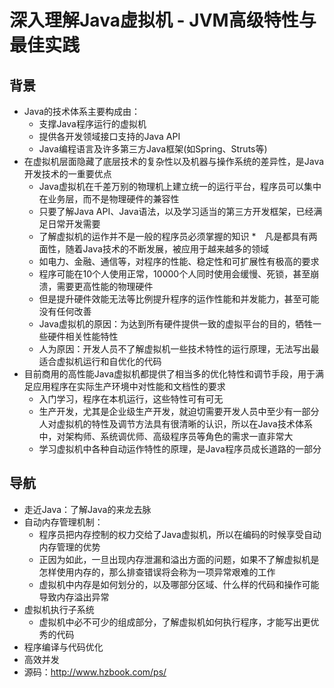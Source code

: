 # 深入理解Java虚拟机 - JVM高级特性与最佳实践

## 背景
* Java的技术体系主要构成由：
	* 支撑Java程序运行的虚拟机
	* 提供各开发领域接口支持的Java API
	* Java编程语言及许多第三方Java框架(如Spring、Struts等)
* 在虚拟机层面隐藏了底层技术的复杂性以及机器与操作系统的差异性，是Java开发技术的一重要优点
	* Java虚拟机在千差万别的物理机上建立统一的运行平台，程序员可以集中在业务层，而不是物理硬件的兼容性
	* 只要了解Java API、Java语法，以及学习适当的第三方开发框架，已经满足日常开发需要
	* 了解虚拟机的运作并不是一般的程序员必须掌握的知识
*　凡是都具有两面性，随着Java技术的不断发展，被应用于越来越多的领域
	* 如电力、金融、通信等，对程序的性能、稳定性和可扩展性有极高的要求
	* 程序可能在10个人使用正常，10000个人同时使用会缓慢、死锁，甚至崩溃，需要更高性能的物理硬件
	* 但是提升硬件效能无法等比例提升程序的运作性能和并发能力，甚至可能没有任何改善
	* Java虚拟机的原因：为达到所有硬件提供一致的虚拟平台的目的，牺牲一些硬件相关性能特性
	* 人为原因：开发人员不了解虚拟机一些技术特性的运行原理，无法写出最适合虚拟机运行和自优化的代码
* 目前商用的高性能Java虚拟机都提供了相当多的优化特性和调节手段，用于满足应用程序在实际生产环境中对性能和文档性的要求
	* 入门学习，程序在本机运行，这些特性可有可无
	* 生产开发，尤其是企业级生产开发，就迫切需要开发人员中至少有一部分人对虚拟机的特性及调节方法具有很清晰的认识，所以在Java技术体系中，对架构师、系统调优师、高级程序员等角色的需求一直非常大
	* 学习虚拟机中各种自动运作特性的原理，是Java程序员成长道路的一部分

## 导航
* 走近Java：了解Java的来龙去脉
* 自动内存管理机制：
	* 程序员把内存控制的权力交给了Java虚拟机，所以在编码的时候享受自动内存管理的优势
	* 正因为如此，一旦出现内存泄漏和溢出方面的问题，如果不了解虚拟机是怎样使用内存的，那么排查错误将会称为一项异常艰难的工作
	* 虚拟机中内存是如何划分的，以及哪部分区域、什么样的代码和操作可能导致内存溢出异常
* 虚拟机执行子系统
	* 虚拟机中必不可少的组成部分，了解虚拟机如何执行程序，才能写出更优秀的代码
* 程序编译与代码优化
* 高效并发
* 源码：http://www.hzbook.com/ps/














